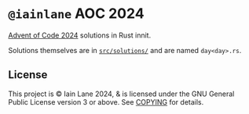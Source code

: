 # `@iainlane` AOC 2024

[Advent of Code 2024] solutions in Rust innit.

Solutions themselves are in [`src/solutions/`] and are named `day<day>.rs`.

[`src/solutions/`]: ./src/solutions/
[Advent of Code 2024]: https://adventofcode.com/2024

## License

This project is © Iain Lane 2024, & is licensed under the GNU General Public
License version 3 or above. See [COPYING] for details.

[COPYING]: ./COPYING
